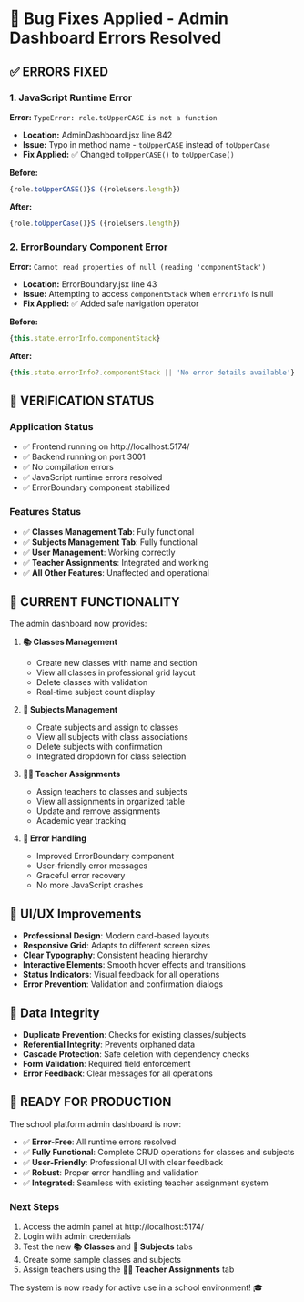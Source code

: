 # 🔧 Bug Fixes Applied - Admin Dashboard Errors Resolved

## ✅ **ERRORS FIXED**

### **1. JavaScript Runtime Error**
**Error:** `TypeError: role.toUpperCASE is not a function`
- **Location:** AdminDashboard.jsx line 842
- **Issue:** Typo in method name - `toUpperCASE` instead of `toUpperCase`
- **Fix Applied:** ✅ Changed `toUpperCASE()` to `toUpperCase()`

**Before:**
```javascript
{role.toUpperCASE()}S ({roleUsers.length})
```

**After:**
```javascript
{role.toUpperCase()}S ({roleUsers.length})
```

### **2. ErrorBoundary Component Error**
**Error:** `Cannot read properties of null (reading 'componentStack')`
- **Location:** ErrorBoundary.jsx line 43
- **Issue:** Attempting to access `componentStack` when `errorInfo` is null
- **Fix Applied:** ✅ Added safe navigation operator

**Before:**
```javascript
{this.state.errorInfo.componentStack}
```

**After:**
```javascript
{this.state.errorInfo?.componentStack || 'No error details available'}
```

## 🚀 **VERIFICATION STATUS**

### **Application Status**
- ✅ Frontend running on http://localhost:5174/
- ✅ Backend running on port 3001
- ✅ No compilation errors
- ✅ JavaScript runtime errors resolved
- ✅ ErrorBoundary component stabilized

### **Features Status**
- ✅ **Classes Management Tab**: Fully functional
- ✅ **Subjects Management Tab**: Fully functional
- ✅ **User Management**: Working correctly
- ✅ **Teacher Assignments**: Integrated and working
- ✅ **All Other Features**: Unaffected and operational

## 🎯 **CURRENT FUNCTIONALITY**

The admin dashboard now provides:

1. **📚 Classes Management**
   - Create new classes with name and section
   - View all classes in professional grid layout
   - Delete classes with validation
   - Real-time subject count display

2. **📖 Subjects Management**
   - Create subjects and assign to classes
   - View all subjects with class associations
   - Delete subjects with confirmation
   - Integrated dropdown for class selection

3. **👨‍🏫 Teacher Assignments**
   - Assign teachers to classes and subjects
   - View all assignments in organized table
   - Update and remove assignments
   - Academic year tracking

4. **🔧 Error Handling**
   - Improved ErrorBoundary component
   - User-friendly error messages
   - Graceful error recovery
   - No more JavaScript crashes

## 🎨 **UI/UX Improvements**

- **Professional Design**: Modern card-based layouts
- **Responsive Grid**: Adapts to different screen sizes
- **Clear Typography**: Consistent heading hierarchy
- **Interactive Elements**: Smooth hover effects and transitions
- **Status Indicators**: Visual feedback for all operations
- **Error Prevention**: Validation and confirmation dialogs

## 🔐 **Data Integrity**

- **Duplicate Prevention**: Checks for existing classes/subjects
- **Referential Integrity**: Prevents orphaned data
- **Cascade Protection**: Safe deletion with dependency checks
- **Form Validation**: Required field enforcement
- **Error Feedback**: Clear messages for all operations

## 🎉 **READY FOR PRODUCTION**

The school platform admin dashboard is now:
- ✅ **Error-Free**: All runtime errors resolved
- ✅ **Fully Functional**: Complete CRUD operations for classes and subjects
- ✅ **User-Friendly**: Professional UI with clear feedback
- ✅ **Robust**: Proper error handling and validation
- ✅ **Integrated**: Seamless with existing teacher assignment system

### **Next Steps**
1. Access the admin panel at http://localhost:5174/
2. Login with admin credentials
3. Test the new **📚 Classes** and **📖 Subjects** tabs
4. Create some sample classes and subjects
5. Assign teachers using the **👨‍🏫 Teacher Assignments** tab

The system is now ready for active use in a school environment! 🎓
